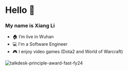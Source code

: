 # Hello 👋

### My name is Xiang Li

- 🏠 I’m live in Wuhan 
- 💻 I'm a Software Engineer
- 🎮 I enjoy video games (Dota2 and World of Warcraft)

![talkdesk-principle-award-fast-fy24](https://user-images.githubusercontent.com/80240664/217701117-feb3bc4f-b3cc-4623-b366-20a7d345da24.png)
